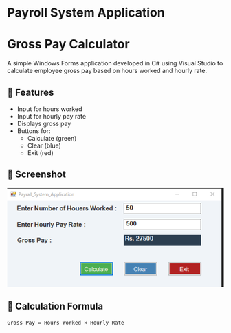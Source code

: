 # Payroll System Application
# Gross Pay Calculator 

A simple Windows Forms application developed in C# using Visual Studio to calculate employee gross pay based on hours worked and hourly rate.

## 🧮 Features

- Input for hours worked
- Input for hourly pay rate
- Displays gross pay
- Buttons for:
  - Calculate (green)
  - Clear (blue)
  - Exit (red)

## 📸 Screenshot

![Screenshot](simple_Payroll_system_screen_shot.PNG)

## 📐 Calculation Formula

```txt
Gross Pay = Hours Worked × Hourly Rate
